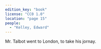 ```yaml
---
edition_key: "book"
license: "CC0 1.0"
location: "page 15"
people:
  - "Kelley, Edward"
---
```

Mr. Talbot
went to London, to take his jornay.
